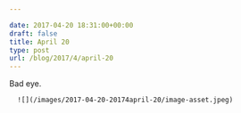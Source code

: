 ```yaml
---

date: 2017-04-20 18:31:00+00:00
draft: false
title: April 20
type: post
url: /blog/2017/4/april-20
---
```


Bad eye.


  
      ![](/images/2017-04-20-20174april-20/image-asset.jpeg)

